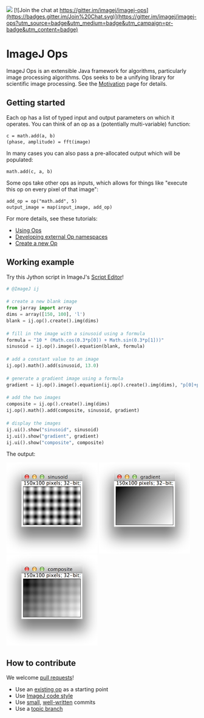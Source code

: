 [![](http://jenkins.imagej.net/job/ImageJ-Ops/lastBuild/badge/icon)](http://jenkins.imagej.net/job/ImageJ-Ops/)
[![Join the chat at https://gitter.im/imagej/imagej-ops](https://badges.gitter.im/Join%20Chat.svg)](https://gitter.im/imagej/imagej-ops?utm_source=badge&utm_medium=badge&utm_campaign=pr-badge&utm_content=badge)

ImageJ Ops
==========

ImageJ Ops is an extensible Java framework for algorithms, particularly image
processing algorithms. Ops seeks to be a unifying library for scientific image
processing. See the
[Motivation](https://github.com/imagej/imagej-ops/wiki/Motivation) page for
details.

Getting started
---------------

Each op has a list of typed input and output parameters on which it operates.
You can think of an op as a (potentially multi-variable) function:
```
c = math.add(a, b)
(phase, amplitude) = fft(image)
```

In many cases you can also pass a pre-allocated output which will be populated:
```
math.add(c, a, b)
```

Some ops take other ops as inputs, which allows for things like "execute this
op on every pixel of that image":
```
add_op = op("math.add", 5)
output_image = map(input_image, add_op)
```

For more details, see these tutorials:
* [Using Ops](https://github.com/imagej/imagej-tutorials/tree/master/using-ops)
* [Developing external Op namespaces](http://imagej.net/Adding_new_ops)
* [Create a new Op](https://github.com/imagej/imagej-tutorials/tree/master/create-a-new-op)

Working example
---------------

Try this Jython script in ImageJ's
[Script Editor](http://imagej.net/Script_Editor)!

```python
# @ImageJ ij

# create a new blank image
from jarray import array
dims = array([150, 100], 'l')
blank = ij.op().create().img(dims)

# fill in the image with a sinusoid using a formula
formula = "10 * (Math.cos(0.3*p[0]) + Math.sin(0.3*p[1]))"
sinusoid = ij.op().image().equation(blank, formula)

# add a constant value to an image
ij.op().math().add(sinusoid, 13.0)

# generate a gradient image using a formula
gradient = ij.op().image().equation(ij.op().create().img(dims), "p[0]+p[1]")

# add the two images
composite = ij.op().create().img(dims)
ij.op().math().add(composite, sinusoid, gradient)

# display the images
ij.ui().show("sinusoid", sinusoid)
ij.ui().show("gradient", gradient)
ij.ui().show("composite", composite)
```

The output:

![sinusoid](images/sinusoid.png) ![gradient](images/gradient.png) ![composite](images/composite.png)

How to contribute
-----------------

We welcome [pull requests](https://help.github.com/articles/using-pull-requests)!
* Use an
  [existing op](https://github.com/imagej/imagej-tutorials/tree/master/create-a-new-op)
  as a starting point
* Use [ImageJ code style](http://imagej.net/Coding_style)
* Use
  [small](https://www.crealytics.de/blog/2010/07/09/5-reasons-keeping-git-commits-small-admin/),
  [well-written](http://tbaggery.com/2008/04/19/a-note-about-git-commit-messages.html)
  commits
* Use a [topic branch](http://imagej.net/Git_topic_branches)
